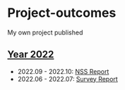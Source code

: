 # Project-outcomes
My own project published

## [Year 2022](https://github.com/lijing1429/Project-outcomes/tree/main/2022)
* 2022.09 - 2022.10: [NSS Report](https://github.com/lijing1429/Project-outcomes/blob/main/2022/NSS%20report.md)
* 2022.06 - 2022.07: [Survey Report](https://github.com/lijing1429/Project-outcomes/blob/main/2022/Survey%20report.md)
